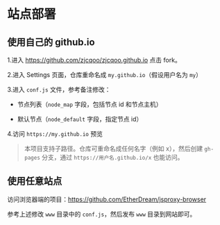 # 站点部署

## 使用自己的 github.io

1.进入 https://github.com/zjcqoo/zjcqoo.github.io 点击 fork。

2.进入 Settings 页面，仓库重命名成 `my.github.io`（假设用户名为 `my`）

3.进入 `conf.js` 文件，参考备注修改：

* 节点列表（`node_map` 字段，包括节点 id 和节点主机）

* 默认节点（`node_default` 字段，指定节点 id）

4.访问 `https://my.github.io` 预览

> 本项目支持子路径。仓库可重命名成任何名字（例如 x），然后创建 `gh-pages` 分支，通过 `https://用户名.github.io/x` 也能访问。


## 使用任意站点

访问浏览器端的项目：https://github.com/EtherDream/jsproxy-browser

参考上述修改 `www` 目录中的 `conf.js`，然后发布 `www` 目录到网站即可。
